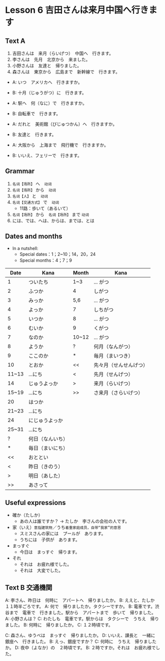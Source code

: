 Lesson 6 吉田さんは来月中国へ行きます
===================

Text A
---------

1. 吉田さんは　来月（らいげつ）　中国へ　行きます。
2. 李さんは　先月　北京から　来ました。
3. 小野さんは　友達と　帰りました。
4. 森さんは　東京から　広島まで　新幹線で　行きます。

* A: いつ　アメリカへ　行きますか。
* B: 十月（じゅうがつ）に　行きます。

* A: 駅へ　何（なに）で　行きますか。
* B: 自転車で　行きます。

* A: だれと　美術館（びじゅつかん）へ　行きますか。
* B: 友達と　行きます。

* A: 大阪から　上海まで　飛行機で　行きますか。
* B: いいえ、フェリーで　行きます。

Grammar
------------
1. `名词【场所】` へ　`动词`
2. `名词【场所】` から　`动词`
3. `名词【人】` と　`动词`
4. `名词【交通方式】` で　`动词` 
    * 11路：歩いて（あるいて）
5. `名词【场所】` から　`名词【场所】` まで `动词`
6. には、では、へは、からは、までは、とは

Dates and months
-------------------------
* In a nutshell: 
  * Special dates：1；2~10；14，20，24
  * Special months：4；7；9

Date | Kana                 | Month | Kana
-----|------                |-------|--------
1    | ついたち             |1~3    | ... がつ 
2    | ふつか               |4      | しがつ
3    | みっか               |5,6    | ... がつ 
4    | よっか               |7      | しちがつ
5    | いつか               |8      | ... がつ 
6    | むいか               |9      | くがつ 
7    | なのか               |10~12  | ... がつ 
8    | ようか               | ?     | 何月（なんがつ）
9    | ここのか             | *     | 毎月（まいつき）
10   | とおか               | <<    | 先々月（せんせんげつ）
11~13| ...にち              | <     | 先月（せんげつ）
14   | じゅうよっか         | >     | 来月（らいげつ）
15~19| ...にち              | >>    | さ来月（さらいげつ）
20   | はつか
21~23| ...にち
24   | にじゅうよっか
25~31| ...にち
?    | 何日（なんいち）
*    | 毎日（まいにち）
<<   | おととい
<    | 昨日（きのう）
>    | 明日（あした）
>>   | あさって


Useful expressions
------------------

* 確か（たしか）
  * あの人は誰ですか？ -> たしか　李さんの会社の人です。
* 家（いえ）`意指建筑物`／うち`着重家庭成员，自带“我家”的意思`
  * スミスさんの家には　プールが　あります。
  * うちには　子供が　あります。
* まっすぐ
  * 今日は　まっすぐ　帰ります。
* それ
  * それは　お疲れ様でした。
  * それは　大変でした。

Text B 交通機関
---------------

A: 李さん、昨日は　何時に　アパートへ　帰りましたか。
B: ええと、たしか　１１時半ごろです。
A: 何で　帰りましたか。タクシーですか。
B: 電車です。渋谷まで　電車で　行きました。駅から　アパートまで　歩いて　帰りました。
A: 小野さんは？
C: わたしも　電車です。駅からは　タクシーで　うちえ　帰りました。
B: 何時に　帰りましたか。
C: １２時頃です。

C: 森さん、ゆうべは　まっすぐ　帰りましたか。
D: いいえ、課長と　一緒に　銀座へ　行きました。
B: えっ、銀座ですか？
C: 何時に　うちえ　帰りましたか。
D: 夜中（よなか）の　２時頃です。
B: ２時ですか。それは　お疲れ様でした。

